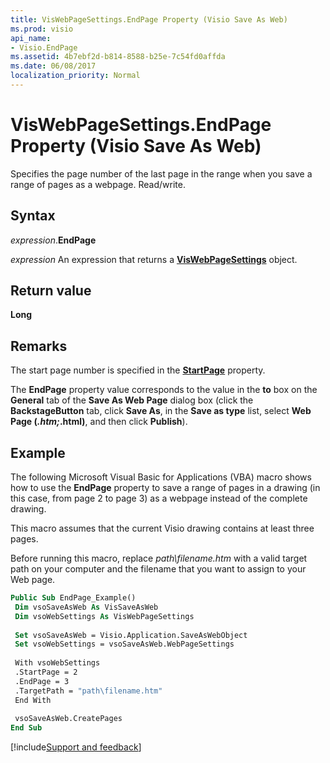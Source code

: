 ```yaml
---
title: VisWebPageSettings.EndPage Property (Visio Save As Web)
ms.prod: visio
api_name:
- Visio.EndPage
ms.assetid: 4b7ebf2d-b814-8588-b25e-7c54fd0affda
ms.date: 06/08/2017
localization_priority: Normal
---
```



# VisWebPageSettings.EndPage Property (Visio Save As Web)

Specifies the page number of the last page in the range when you save a range of pages as a webpage. Read/write.


## Syntax

_expression_.**EndPage**

 _expression_ An expression that returns a  **[VisWebPageSettings](visio.viswebpagesettings.object.visio.save.md)** object.


## Return value

 **Long**


## Remarks

The start page number is specified in the  **[StartPage](Visio.StartPage.md)** property.

The  **EndPage** property value corresponds to the value in the **to** box on the **General** tab of the **Save As Web Page** dialog box (click the **BackstageButton** tab, click **Save As**, in the  **Save as type** list, select **Web Page (*.htm;*.html)**, and then click  **Publish**).


## Example

The following Microsoft Visual Basic for Applications (VBA) macro shows how to use the  **EndPage** property to save a range of pages in a drawing (in this case, from page 2 to page 3) as a webpage instead of the complete drawing.

This macro assumes that the current Visio drawing contains at least three pages.

Before running this macro, replace  _path\filename.htm_ with a valid target path on your computer and the filename that you want to assign to your Web page.




```vb
Public Sub EndPage_Example() 
 Dim vsoSaveAsWeb As VisSaveAsWeb 
 Dim vsoWebSettings As VisWebPageSettings 
 
 Set vsoSaveAsWeb = Visio.Application.SaveAsWebObject 
 Set vsoWebSettings = vsoSaveAsWeb.WebPageSettings 
 
 With vsoWebSettings 
 .StartPage = 2 
 .EndPage = 3 
 .TargetPath = "path\filename.htm" 
 End With 
 
 vsoSaveAsWeb.CreatePages 
End Sub
```

[!include[Support and feedback](~/includes/feedback-boilerplate.md)]
